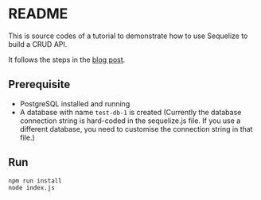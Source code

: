 # README

This is source codes of a tutorial to demonstrate how to use Sequelize to build a CRUD API.

It follows the steps in the [blog post](https://www.codementor.io/mirko0/how-to-use-sequelize-with-node-and-express-i24l67cuz).

## Prerequisite

- PostgreSQL installed and running
- A database with name `test-db-1` is created (Currently the database connection string is hard-coded in the sequelize.js file. If you use a different database, you need to customise the connection string in that file.)

## Run

```shell
npm run install
node index.js
```